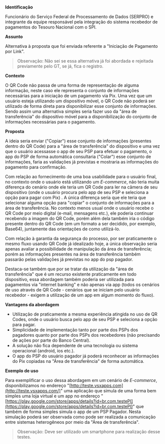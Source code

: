 
**Identificação**

Funcionário do Serviço Federal de Processamento de Dados (SERPRO) e integrante da equipe responsável pela integração do sistema recebedor de pagamentos do Tesouro Nacional com o SPI.

  

**Assunto**

Alternativa à proposta que foi enviada referente a "Iniciação de Pagamento por Link".

> Observação: Não sei se essa alternativa já foi abordada e rejeitada previamente pelo GT, se já, fica o registro.  

  

**Contexto**

O QR Code não passa de uma forma de representação de alguma informação, neste caso ele representa o conjunto de informações necessárias para a iniciação de um pagamento via Pix. Uma vez que um usuário esteja utilizando um dispositivo móvel, o QR Code não poderá ser utilizado de forma direta para disponibilizar esse conjunto de informações. Sendo assim uma alternativa simples seria fazer uso da "área de transferência" do dispositivo móvel para a disponibilização do conjunto de informações necessárias para o pagamento.

  

**Proposta**

A ideia seria enviar ("Copiar") esse conjunto de informações (presentes dentro do QR Code) para a "área de transferência" do dispositivo e uma vez que o usuário acessasse o app de seu PSP para efetuar o pagamento, o app do PSP de forma automática consultaria ("Colar") esse conjunto de informações, faria as validações já previstas e mostraria as informações do pagamento para confirmação.

  

Com relação ao fornecimento de uma boa usabilidade para o usuário final, no contexto onde o usuário está utilizando um  *E-commerce*, não teria muita diferença do cenário onde ele teria um QR Code para ler na câmera de seu dispositivo (onde o usuário procura pelo app de seu PSP e seleciona a opção para pagar com Pix) . A única diferença seria que ele teria que selecionar alguma opção para "copiar" o conjunto de informações para a área de transferência. No contexto menos usual onde o usuário recebe o QR Code por meio digital (e-mail, mensagens etc.), ele poderia continuar recebendo a imagem do QR Code, porém além dela também iria o código presente dentro do QR Code (em um formato a ser decidido, por exemplo, Base64), juntamente das orientações de como utilizá-lo.

  

Com relação à garantia da segurança do processo, por ser praticamente o mesmo fluxo usando QR Code já idealizado hoje, a única observação seria apenas avaliar a possibilidade de manipulação da área de transferência; porém as informações presentes na área de transferência também passarão pelas validações já previstas no app do psp pagador.

  

Destaca-se também que por se tratar da utilização da "área de transferência" que é um recurso existente praticamente em todo dispositivo, essa abordagem também poderia ser utilizada para pagamentos via "internet banking" e não apenas via app (todos os cenários de uso através de QR Code - cenários que se iniciam pelo usuário recebedor - exigem a utilização de um app em algum momento do fluxo).

  

**Vantagens da abordagem**  

-   Utilização de praticamente a mesma experiência atingida no uso de QR Codes, onde o usuário busca pelo app de seu PSP e seleciona a opção para pagar.
-   Simplicidade de implementação tanto por parte dos PSPs dos pagadores quanto por parte dos PSPs dos recebedores (não precisando de ações por parte do Banco Central).
-   A solução não fica dependente de uma tecnologia ou sistema operacional (android, ios etc.).
-   O app do PSP do usuário pagador já poderá reconhecer as informações do Pix copiadas na "Área de transferência" de forma automática.

**Exemplo de uso**

Para exemplificar o uso dessa abordagem em um cenário de *E-commerce*, disponibilizamos no endereço "[http://teste.vsxapps.com](http://teste.vsxapps.com/)" uma aplicação que simula de uma forma bem simples uma loja virtual e um app no endereço "[https://play.google.com/store/apps/details?id=br.com.testePI](https://play.google.com/store/apps/details?id=br.com.testePI)" que também de forma simples simula o app de um PSP Pagador. Nesta simulação poderá ser observada como pode ser realizada a comunicação entre sistemas heterogêneos por meio da "Área de transferência".

> Observação: Deve ser utilizado um smartphone para realização desse testes.

